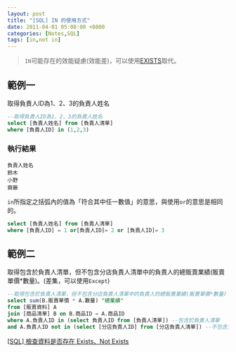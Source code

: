 ```yaml
---
layout: post
title: "[SQL] IN 的使用方式"
date: 2011-04-01 05:08:00 +0800
categories: [Notes,SQL]
tags: [in,not in]
---
```


> `IN`可能存在的效能疑慮(效能差)，可以使用[EXISTS](https://riivalin.github.io/posts/2011/04/sql-16/)取代。

## 範例一

取得負責人ID為1、2、3的負責人姓名

```sql
--取得負責人ID為1、2、3的負責人姓名
select [負責人姓名] from [負責人清單]
where [負責人ID] in (1,2,3)
```

### 執行結果

```
負責人姓名
鈴木
小野
齋藤
```

`in`所指定之括弧內的值為「符合其中任一數值」的意思，與使用`or`的意思是相同的。   

```sql
select [負責人姓名] from [負責人清單]
where [負責人ID] = 1 or[負責人ID]= 2 or [負責人ID]= 3
```

## 範例二

取得包含於負責人清單，但不包含分店負責人清單中的負責人的總販賣業績(販賣單價*數量)。(差集，可以使用`Except`)

```sql
--取得包含於負責人清單，但不包含分店負責人清單中的負責人的總販賣業績(販賣單價*數量)
select sum(B.販賣單價 * A.數量) "總業績"
from [販賣資料] A
join [商品清單] B on B.商品ID = A.商品ID
where A.負責人ID in (select 負責人ID from [負責人清單]) --包含於負責人清單
and A.負責人ID not in (select [分店負責人ID] from [分店負責人清單]) --不包含分店負責人清單
```


[[SQL] 檢查資料是否存在 Exists、Not Exists](https://riivalin.github.io/posts/2011/04/sql-16/)